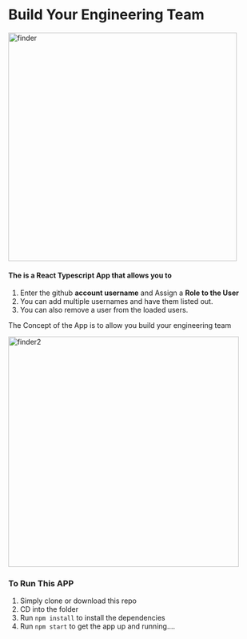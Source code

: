 # Build Your Engineering Team
<img width="457" alt="finder" src="https://user-images.githubusercontent.com/4637483/173209179-49fcd083-d9b2-463a-8078-f7bca76227bc.png">

#### The is a React Typescript App that allows you to 
1. Enter the github **account username** and Assign a **Role to the User**
2. You can add multiple usernames and have them listed out.
3. You can also remove a user from the loaded users.

The Concept of the App is to allow you build your engineering team

<img width="461" alt="finder2" src="https://user-images.githubusercontent.com/4637483/173209145-32193dd7-f597-4c60-8831-c145b6dfb334.png">

### To Run This APP

1. Simply clone or download this repo
2. CD into the folder
3. Run `npm install` to install the dependencies
4. Run `npm start` to get the app up and running....
